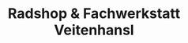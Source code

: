 ---
title: "Radshop & Fachwerkstatt Veitenhansl"
url: /muelsen/radshop-und-fachwerkstatt-veitenhansl/
shop: Fahrrad
---